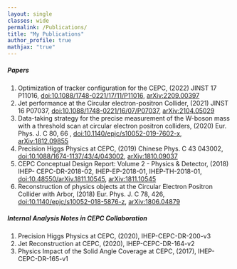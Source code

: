 ```yaml
---
layout: single
classes: wide
permalink: /Publications/
title: "My Publications"
author_profile: true
mathjax: "true"
---
```

##### Papers
1. Optimization of tracker configuration for the CEPC, (2022) JINST 17 P11016, 
[doi:10.1088/1748-0221/17/11/P11016](https://iopscience.iop.org/article/10.1088/1748-0221/17/11/P11016), [arXiv:2209.00397](https://arxiv.org/abs/2209.00397)
2. Jet performance at the Circular electron-positron Collider, (2021) JINST 16 P07037, 
[doi:10.1088/1748-0221/16/07/P07037](https://iopscience.iop.org/article/10.1088/1748-0221/16/07/P07037), [arXiv:2104.05029](https://arxiv.org/abs/2104.05029)
3. Data-taking strategy for the precise measurement of the W-boson mass with a threshold scan at circular electron positron colliders, (2020) Eur. Phys. J. C 80, 66 , 
[doi:10.1140/epjc/s10052-019-7602-x](https://link.springer.com/article/10.1140/epjc/s10052-019-7602-x), [arXiv:1812.09855](https://arxiv.org/abs/1812.09855)
4. Precision Higgs Physics at CEPC, (2019) Chinese Phys. C 43 043002, 
[doi:10.1088/1674-1137/43/4/043002](https://iopscience.iop.org/article/10.1088/1674-1137/43/4/043002), [arXiv:1810.09037](https://arxiv.org/abs/1810.09037)
5. CEPC Conceptual Design Report: Volume 2 - Physics & Detector, (2018) IHEP- CEPC-DR-2018-02, IHEP-EP-2018-01, IHEP-TH-2018-01, 
[doi:10.48550/arXiv.1811.10545](https://arxiv.org/abs/1811.10545), [arXiv:1811.10545](https://arxiv.org/abs/1811.10545)
6. Reconstruction of physics objects at the Circular Electron Positron Collider with Arbor, (2018) Eur. Phys. J. C 78, 426, 
[doi:10.1140/epjc/s10052-018-5876-z](https://link.springer.com/article/10.1140/epjc/s10052-018-5876-z), [arXiv:1806.04879](https://arxiv.org/abs/1806.04879)

##### Internal Analysis Notes in CEPC Collaboration
1. Precision Higgs Physics at CEPC, (2020), IHEP-CEPC-DR-200-v3
2. Jet Reconstruction at CEPC, (2020), IHEP-CEPC-DR-164-v2
3. Physics Impact of the Solid Angle Coverage at CEPC, (2017), IHEP-CEPC-DR-165-v1
















